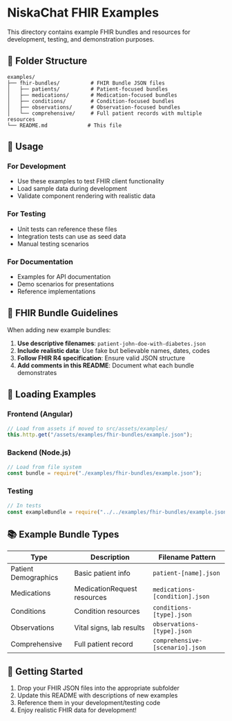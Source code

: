 # NiskaChat FHIR Examples

This directory contains example FHIR bundles and resources for development, testing, and demonstration purposes.

## 📁 Folder Structure

```
examples/
├── fhir-bundles/          # FHIR Bundle JSON files
│   ├── patients/          # Patient-focused bundles
│   ├── medications/       # Medication-focused bundles
│   ├── conditions/        # Condition-focused bundles
│   ├── observations/      # Observation-focused bundles
│   └── comprehensive/     # Full patient records with multiple resources
└── README.md             # This file
```

## 🎯 Usage

### For Development

- Use these examples to test FHIR client functionality
- Load sample data during development
- Validate component rendering with realistic data

### For Testing

- Unit tests can reference these files
- Integration tests can use as seed data
- Manual testing scenarios

### For Documentation

- Examples for API documentation
- Demo scenarios for presentations
- Reference implementations

## 📝 FHIR Bundle Guidelines

When adding new example bundles:

1. **Use descriptive filenames**: `patient-john-doe-with-diabetes.json`
2. **Include realistic data**: Use fake but believable names, dates, codes
3. **Follow FHIR R4 specification**: Ensure valid JSON structure
4. **Add comments in this README**: Document what each bundle demonstrates

## 🔗 Loading Examples

### Frontend (Angular)

```typescript
// Load from assets if moved to src/assets/examples/
this.http.get("/assets/examples/fhir-bundles/example.json");
```

### Backend (Node.js)

```javascript
// Load from file system
const bundle = require("./examples/fhir-bundles/example.json");
```

### Testing

```javascript
// In tests
const exampleBundle = require("../../examples/fhir-bundles/example.json");
```

## 📚 Example Bundle Types

| Type                 | Description                 | Filename Pattern                |
| -------------------- | --------------------------- | ------------------------------- |
| Patient Demographics | Basic patient info          | `patient-[name].json`           |
| Medications          | MedicationRequest resources | `medications-[condition].json`  |
| Conditions           | Condition resources         | `conditions-[type].json`        |
| Observations         | Vital signs, lab results    | `observations-[type].json`      |
| Comprehensive        | Full patient record         | `comprehensive-[scenario].json` |

## 🚀 Getting Started

1. Drop your FHIR JSON files into the appropriate subfolder
2. Update this README with descriptions of new examples
3. Reference them in your development/testing code
4. Enjoy realistic FHIR data for development!

